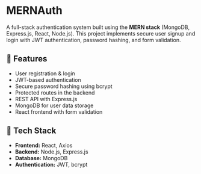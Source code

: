# MERNAuth

A full-stack authentication system built using the **MERN stack** (MongoDB, Express.js, React, Node.js). This project implements secure user signup and login with JWT authentication, password hashing, and form validation.

## 🚀 Features

- User registration & login  
- JWT-based authentication  
- Secure password hashing using bcrypt  
- Protected routes in the backend  
- REST API with Express.js  
- MongoDB for user data storage  
- React frontend with form validation  

## 📂 Tech Stack

- **Frontend:** React, Axios  
- **Backend:** Node.js, Express.js  
- **Database:** MongoDB  
- **Authentication:** JWT, bcrypt  


